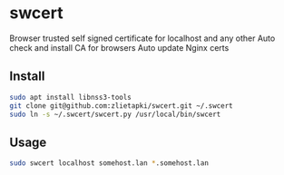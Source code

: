 swcert
======

Browser trusted self signed certificate for localhost and any other
Auto check and install CA for browsers
Auto update Nginx certs

Install
-------

```bash
sudo apt install libnss3-tools
git clone git@github.com:zlietapki/swcert.git ~/.swcert
sudo ln -s ~/.swcert/swcert.py /usr/local/bin/swcert
```

Usage
-----

```bash
sudo swcert localhost somehost.lan *.somehost.lan
```
